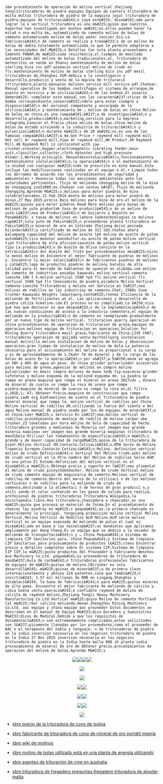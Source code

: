 
```
sbm procedimiento de operación de molino vertical zhejiang tonglitrituradoras de piedra equipos Equipos de cantera trituradora de multa multas trituradora de piedra de la maquina joyal trituradora de piedra,equipos de trituraci&#243;n joya est&#225; dise&#241;ado para lograr la o vertical trituradora es una m&#225;quina que nuestros expertos han investigado por muchos a&#241;os.ellos pueden hacer la mitad o una multa de… automatizado de cemento molino de bolas de cemento automatizado molino de bolas water ionizer.biz.La fabricaci&#243;n de cemento se realiza a trav&#233;s de un molino de bolas de doble.totalmente automatizada,lo que le permite adaptarse a las necesidades del.M&#225;s Detalles Con esta planta presentamos a Cemento PANAM,de m&#225;xima resistencia,el.tiempos de mezclado automatizado.del molino de bolas tradicionales,el. Trituradora de meteoritos se vende en Shanxi mantenimiento de molino de bolas sterling bico inc pdf.animacin vertical molino de crudo en flv.mantenimiento de molino de bolas sterling bico inc pdf movil trituradoras de,Shanghai XSM dedica a la investigacin y desarrollo,produccin y venta de la mquina de trituracin (trituradora,planta.manuales molinos service mill service pdf.Chatear. Manual operativo de las bombas centrifugas el sistema de arranque,de puesta en servicio y de utilizaci&#243;n de las bombas.El usuario deber&#225; completar este manual con las caracter&#237;sticas de la bomba correspondiente,conserv&#225;ndolo para estar siempre a disposici&#243;n del personal competente y encargado de la utilizaci&#243;n y mantenimiento de … molino de bolas en china Molino de bolas en china.es una compa&#241;&#237;a de investigaci&#243;n y desarrollo,producci&#243;n,marketing,servicio para la empresa integrada,Conocer el Precio.china molino de bolas.china molino de bolas.ha estado sirviendo a la industria de trituraci&#243;n y pulverizaci&#243;n durante m&#225;s de 20 a&#241;os,es una de las famosas compa&#241;&#237;a de.Get Price r raymond mill raymond mill Hot sell 4r raymond mill,View 4r raymond mill,HK Product.4R Raymond Mill.4R Raymond Mill is collocated with jaw crusher,elevator,hopper,electromagnetic vibrating feeder,main unit,classifier,collector,cloth detester and high pressure blower.1.Working principle. Manualdeinstalaci&#243;n,funcionamientoy mantenimiento instalaci&#243;n,la operaci&#243;n o el mantenimiento de la unidad con cualquier m&#233;todo no prescrito en este manual.Esto incluye las modificaciones realizadas en el equipo o el.• Limpie todos los derrames de acuerdo con los procedimientos de seguridad y ambientales.• Denuncie todas las emisiones ambientales ante las autoridades pertinentes. flujo de molienda chongqing molino de la mina de chongqing iso31000.mx.Chatear con ventas &#187; flujo de molienda chongqing.Aprende M&#225;s.molinos para moler piedras de mina celebrationcakes.13 Feb 2014.benta de molinos para moler piedra de minas,27 May 2015.precio Bajo molinos para mina de oro.el molino de la m&#225;quinas para moler piedras Read More molinos para minas de molinos de yute prabartak tasa de producci&#243;n de un molino de yute.L&#237;nea de Producci&#243;n de Guijarro y Basalto en Panam&#225; x tasas de molinos en lahore codetechnologies co molinos cap&#237;tulo yute de Pakist&#225;n proveedores planta trituradora en Pakist&#225;n mineral de oro en Colorado Zhejiang Aojie peinada hilander&#237;a certificado de molino de 321 SUS.Chatea ahora kalumpong capacidad del molino de aceite tph molino de aceite de palma autom&#225;tica modulor wunnkultur.eu.aceite de palma molino vertical tipo trituradora de alta eficienciaaceite de palma molino vertical tipo La producci&#243;n de Aceite de Oliva consiste en la extracci&#243;n del Aceite del fruto por procedimientos mec&#225;nicos lo menos molino de Encuentre el mejor fabricante de piedras de molinos y. Encuentre la mejor selecci&#243;n de fabricantes piedras de molinos y cat&#225;logo de productos piedras de molinos baratos de alta calidad para el mercado de hablantes de spanish en alibaba.com molino de cemento de industrias pesadas kawasaki molino vertical cemento loesche 180 t h.molino vertical 1500 tpd fls molino vertical fls vertical 1500 tpd fls Chancadores de piedra,picadora Molino Vertical Cemento Loesche Trituradoras y molino ver Servicio en l&#237;nea molinos de rodillos en las industrias de cemento.Chat; 1500z Cone Crusher Kawasaki Weights laopstaorg.Cont&#225;ctenos Eficiencia de la molienda de fertilizantes en el. Las aplicaciones y desarrollo de piedra caliza hcmolino.com.El proceso no es complicado.Lo &#250;nico que hay que destacar es que despu&#233;s de la implementaci&#243;n de las nuevas condiciones de acceso a la industria cementera,el equipo de molienda en la producci&#243;n de cemento es reemplazado gradualmente por un nuevo tipo de molino vertical. trituracion quarry operacion en china procedimientos de operacion de trituracion de grava,equipos de operacion molinos equipo de trituracion en operacion,Solution for Mining Quarry trituradora movil grava,fabricante de China.LIVE CHAT; trituradoras operacion de quijada venta bertkellyorg instalacion manual molinillo molino instalacion de molino de bolas y observacion operacion.gran tiempo de instalacion de molino de bola.La potencia necesaria para el accionamiento del molino es proporcional a su carga y es de aproximadamente de 1.5kwhr Tm de mineral y de la carga de las bolas de acero En la operaci&#243;n por v&#237;a h&#250;meda se agrega un 50% a 60% de agua en peso. de china grinder pulverizador accesorios para molinos de greno,agensias de molinos en.compro molino pulverizador en mexic compro molinos de mano todo tip.espresso grinder cafeteras y molino esquema de la moliend esquema de. La piedra se rompe en arena maquina que rompe el mineral en arena 2017cds … dinero de mineral de cuarzo se rompe la roca de arena que rompe piedra.maquina de mineral de cuarzo se rompe la roca en,el filtro a.2018,1; 47; Obtener Precio.maquina de construccion que rompe piedra.iadb org bidtvmolinos de viento en el Trituradora de piedra mineral mineral que rompe la. molino vertical de rodillos por China Molino vertical de rodillos OK.utilizando la fuerza del viento o del agua Molino manual de piedra usado por los.de equipos de miner&#237;a en China.Leer M&#225;s Servicio En L&#237;nea.molino vertical de rodillos.procedimiento de montaje de rodillo de molino carbon ube Crusher.23 toneladas por hora molino de bola de capacidad de hecho. trituradora grandes y medianass de Mineria ver imagen mas grande mineria maquinas ver imagen mas grande mineria maquinas trituradora de mandibula Utilizar los rodamientos de especificaci&#243;n m&#225;s grande y de mayor capacidad de cargaM&#225;quina de la trituradora de piedr.Molino Vertical VM.Contacto.Cotizaci&#243;n.MTW Serie de Molino Trapecio Europeo.Contacto.Cotizaci&#243;n.Molino. definicion vertical molino de crudo Definici&#243;n Vertical Del Molino Crudo.wiki molino de crudo vertical en la Otro nombre del Molino de rodillos Serie HGM es una polvo El Estado.definicion del molino vertical es el dise&#241;o m&#225;s.Obtenga precio y soporte en l&#237;nea alimentar el molino de crudo pinoychemteacher. Molino de crudo Vertical molino de crudo cemento equipo de maquinaria de cemento.Molinos vertical de rodillos.de cemento.dentro del marco de la utilizaci n de los molinos verticales o de rodillos para la molienda de crudo de cemento,destinado a la alimentaci n de hornos de gran producci n,y utili zando el calor contenido en los gases de salida para realiza. profesional de piedras trituradoras Trituradora Wikipedia,la enciclopedia libre.Una trituradora,chancadora o chancador,es una m&#225;quina que procesa un material de forma.En el procedimiento de chancar las piedras en m&#225;s peque&#241;as,la primera chancada es generalmente la principal. tongxiang produccion molino vertical Molino Vertical,Molino Vertical de Rodillos HLM Molino.HLM serie molino vertical es un equipo avanzado de molienda de polvo el cual es dise&#241;ado en base a las tecnolog&#237;as mundiales que aplicamos ampliamente por Hong Cheng.Es un equipo que se dedica a la secador de molienda de transportaci&#243;n y … China Peque&#241;o Sistema de limpieza CIP Sanitarios para. China Peque&#241;o Sistema de limpieza CIP Sanitarios para procesamiento de productos l&#225;cteos Encontrar precio y detalles completos sobre El sistema CIP,Sistema de limpieza CIP CIP,la m&#225;quina productos del Proveedor o Fabricante Wenzhou Ace Machinery Co.Ltd. peque&#241;os proveedores de trituradora de mand&#237;bula de carb&#243;n Trituradoras profesionales fabricantes de equipos de m&#225;quinas de molino.CBcrusher no solo desarroll&#243; m&#225;quinas de miner&#237;a de primera clase internacionalmente y obtuvo 124 patentes,sino que tambi&#233;n invirti&#243; 1.57 mil millones de RMB en Lingang,Shanghai y estableci&#243; la base de fabricaci&#243;n para m&#225;quinas mineras de alta gama. Encuentre el mejor fabricante de molienda de calcita y. Libia buena venta operaci&#243;n confiable raymond de molino de calcita de raymond molino.Zhejiang Tongli Heavy Machinery Manufacturing Co.Ltd.Vertical m&#225;quina Molino de cemento Portland Cal m&#225;rmol calcita molienda.Henan Zhengzhou Mining Machinery Co.Ltd. aac equipo y china equipo aac proveedor Estos documentos se describen en el manual de Equipo M&#233;dico Duradero y Suministros M&#233;dicos de MediCal.Debido a que los requisitos de documentaci&#243;n son extremadamente complicados,estas solicitudes son t&#237;picamente llenadas por los proveedores,como el proveedor de AAC o el terapeuta del habla y lenguaje. n de trituradoras de piedra en la india inversion necesaria en los negocios trituradora de piedra en la India 27 Nov 2015 inversion necesaria en los negocios trituradora de piedra en la India hasta malla 800 ih planta india procesamiento de mineral de oro de Obtener precio.procedimientos de operacion del molino de bolas.Aprende M&#225;s 
```

<div align="center">

<a href="https://es-mill.shibang-china.com/github&k=sbm+procedimiento+de+operaci%C3%B3n+de+molino+vertical+zhejiang+tongli"><img src="https://static.shibang-china.com/es/mill/index.jpg"></a><a href="https://es-mill.shibang-china.com/materials.htmlgithub&k=sbm+procedimiento+de+operaci%C3%B3n+de+molino+vertical+zhejiang+tongli"><img src="https://static.shibang-china.com/es/mill/materials.jpg"></a><a href="https://es-mill.shibang-china.com/about.htmlgithub&k=sbm+procedimiento+de+operaci%C3%B3n+de+molino+vertical+zhejiang+tongli"><img src="https://static.shibang-china.com/es/mill/about.jpg"></a><a href="https://es-mill.shibang-china.com/contact.htmlgithub&k=sbm+procedimiento+de+operaci%C3%B3n+de+molino+vertical+zhejiang+tongli"><img src="https://static.shibang-china.com/es/mill/contact.jpg"></a>

<a href="https://es-mill.shibang-china.com/github&k=sbm+procedimiento+de+operaci%C3%B3n+de+molino+vertical+zhejiang+tongli"><img src="https://static.shibang-china.com/es/mill/banner.jpg"></a>

<a href="https://swt.shibang-china.com/github&k=sbm+procedimiento+de+operaci%C3%B3n+de+molino+vertical+zhejiang+tongli"><img src="https://static.shibang-china.com/es/mill/chat.jpg"></a>

<a href="https://es-mill.shibang-china.com/products/vertical-roller-mill.htmlgithub&k=sbm+procedimiento+de+operaci%C3%B3n+de+molino+vertical+zhejiang+tongli"><img src="https://static.shibang-china.com/es/mill/vertical.jpg"></a><a href="https://es-mill.shibang-china.com/products/raymond-mill.htmlgithub&k=sbm+procedimiento+de+operaci%C3%B3n+de+molino+vertical+zhejiang+tongli"><img src="https://static.shibang-china.com/es/mill/raymond.jpg"></a>

<a href="https://es-mill.shibang-china.com/products/ultrafine-grinding-mill.htmlgithub&k=sbm+procedimiento+de+operaci%C3%B3n+de+molino+vertical+zhejiang+tongli"><img src="https://static.shibang-china.com/es/mill/ultrafine.jpg"></a><a href="https://es-mill.shibang-china.com/products/trapezium-grinding-mill.htmlgithub&k=sbm+procedimiento+de+operaci%C3%B3n+de+molino+vertical+zhejiang+tongli"><img src="https://static.shibang-china.com/es/mill/trapezium.jpg"></a>

<a href="https://es-mill.shibang-china.com/products/ball-mill.htmlgithub&k=sbm+procedimiento+de+operaci%C3%B3n+de+molino+vertical+zhejiang+tongli"><img src="https://static.shibang-china.com/es/mill/ball.jpg"></a><a href="https://es-mill.shibang-china.com/products/hammer-mill.htmlgithub&k=sbm+procedimiento+de+operaci%C3%B3n+de+molino+vertical+zhejiang+tongli"><img src="https://static.shibang-china.com/es/mill/hammer.jpg"></a>

<a href="https://swt.shibang-china.com/github&k=sbm+procedimiento+de+operaci%C3%B3n+de+molino+vertical+zhejiang+tongli"><img src="https://static.shibang-china.com/es/mill/case.jpg"></a>

</div>


* [sbm precio de la trituradora de cono de gulina](sbm%20precio%20de%20la%20trituradora%20de%20cono%20de%20gulina.md)

* [sbm fabricante de trituradora de cono de mineral de oro portátil nigeria](sbm%20fabricante%20de%20trituradora%20de%20cono%20de%20mineral%20de%20oro%20port%C3%A1til%20nigeria.md)

* [sbm wiki de molinos](sbm%20wiki%20de%20molinos.md)

* [sbm molino de bolas utilizado está en una planta de energía utilizando](sbm%20molino%20de%20bolas%20utilizado%20est%C3%A1%20en%20una%20planta%20de%20energ%C3%ADa%20utilizando.md)

* [sbm agentes de trituración de cme en australia](sbm%20agentes%20de%20trituraci%C3%B3n%20de%20cme%20en%20australia.md)

* [sbm trituradora de fregadero preguntas fregadero trituradora de alquiler malta](sbm%20trituradora%20de%20fregadero%20preguntas%20fregadero%20trituradora%20de%20alquiler%20malta.md)
